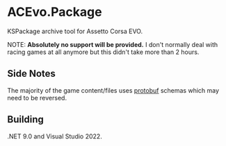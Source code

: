 # ACEvo.Package

KSPackage archive tool for Assetto Corsa EVO.

NOTE: **Absolutely no support will be provided.** I don't normally deal with racing games at all anymore but this didn't take more than 2 hours.

## Side Notes

The majority of the game content/files uses [protobuf](https://protobuf.dev/) schemas which may need to be reversed.

## Building

.NET 9.0 and Visual Studio 2022.
